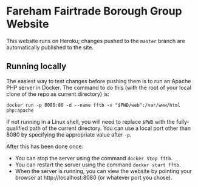 # Fareham Fairtrade Borough Group Website
This website runs on Heroku; changes pushed to the `master` branch are automatically published
to the site.
## Running locally
The easiest way to test changes before pushing them is to run an Apache PHP server in Docker. The command
to do this (with the root of your local clone of the repo as current directory) is:
```
docker run -p 8080:80 -d --name fftb -v "$PWD/web":/var/www/html php:apache
```
If not running in a Linux shell, you will need to replace `$PWD` with the fully-qualified path of the current
directory. You can use a local port other than 8080 by specifying the appropriate value after `-p`.

After this has been done once:
 * You can stop the server using the command `docker stop fftb`.
 * You can restart the server using the command `docker start fftb`.
 * When the server is running, you can view the website by pointing your browser at http://localhost:8080 (or whatever port you chose).
 